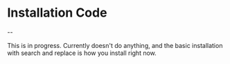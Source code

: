 # Installation Code

--

This is in progress.  Currently doesn't do anything, and the basic installation
with search and replace is how you install right now.
